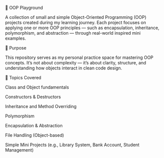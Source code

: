 🧠 OOP Playground

A collection of small and simple Object-Oriented Programming (OOP) projects created during my learning journey.
Each project focuses on applying one or more OOP principles — such as encapsulation, inheritance, polymorphism, and abstraction — through real-world inspired mini examples.

🚀 Purpose

This repository serves as my personal practice space for mastering OOP concepts.
It’s not about complexity — it’s about clarity, structure, and understanding how objects interact in clean code design.

🧩 Topics Covered

Class and Object fundamentals

Constructors & Destructors

Inheritance and Method Overriding

Polymorphism

Encapsulation & Abstraction

File Handling (Object-based)

Simple Mini Projects (e.g., Library System, Bank Account, Student Management)
